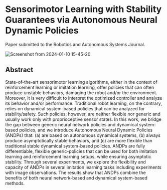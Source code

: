 # Sensorimotor Learning with Stability Guarantees via Autonomous Neural Dynamic Policies

Paper submitted to the Robotics and Autonomous Systems Journal.

![Screenshot from 2024-01-10 15-45-20](https://github.com/NOSALRO/andps/assets/50770773/78e57186-d31e-46d6-8027-3f3df28a995e)

Abstract
---------------

State-of-the-art sensorimotor learning algorithms, either in the context of reinforcement learning or imitation learning, offer policies that can often produce unstable behaviors, damaging the robot and/or the environment. Moreover, it is very difficult to interpret the optimized controller and analyze its behavior and/or performance. Traditional robot learning, on the contrary, relies on dynamical system-based policies that can be analyzed for stability/safety. Such policies, however, are neither flexible nor generic and usually work only  with proprioceptive sensor states. In this work, we bridge the gap between generic neural network policies and dynamical system-based policies, and we introduce Autonomous Neural Dynamic Policies (ANDPs) that: (a) are based on autonomous dynamical systems, (b) always produce asymptotically stable behaviors, and (c) are more flexible than traditional stable dynamical system-based policies. ANDPs are fully differentiable, flexible generic-policies that can be used for both imitation learning and reinforcement learning setups, while ensuring asymptotic stability. Through several experiments, we explore the flexibility and capacity of ANDPs in several imitation learning tasks including experiments with image observations. The results show that ANDPs combine the benefits of both neural network-based and dynamical system-based methods.
